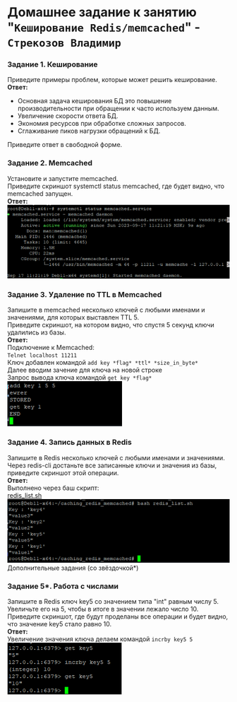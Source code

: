 # Домашнее задание к занятию "`Кеширование Redis/memcached`" - `Стрекозов Владимир`
### Задание 1. Кеширование  
Приведите примеры проблем, которые может решить кеширование.  
**Ответ:**  
* Основная задача кеширования БД это повышение производительности при обращении к часто используем данным.  
* Увеличение скорости ответа БД.  
* Экономия ресурсов при обработке сложных запросов.  
* Сглаживание пиков нагрузки обращений к БД.  

Приведите ответ в свободной форме.

### Задание 2. Memcached  
Установите и запустите memcached.  
Приведите скриншот systemctl status memcached, где будет видно, что memcached запущен.  
**Ответ:**  
![](https://github.com/Svalker1989/caching_redis_memcached/blob/main/Z2.PNG)  
### Задание 3. Удаление по TTL в Memcached  
Запишите в memcached несколько ключей с любыми именами и значениями, для которых выставлен TTL 5.  
Приведите скриншот, на котором видно, что спустя 5 секунд ключи удалились из базы.  
**Ответ:**  
Подключение к Memcached:  
`Telnet localhost 11211`  
Ключ добавлен командой `add key *flag* *ttl* *size_in_byte*`  
Далее вводим зачение для ключа на новой строке  
Запрос вывода ключа командой `get key *flag*`  
![](https://github.com/Svalker1989/caching_redis_memcached/blob/main/Z3.PNG)  
### Задание 4. Запись данных в Redis  
Запишите в Redis несколько ключей с любыми именами и значениями.  
Через redis-cli достаньте все записанные ключи и значения из базы, приведите скриншот этой операции.  
**Ответ:**  
Выполнено через баш скрипт:  
[redis_list.sh](https://github.com/Svalker1989/caching_redis_memcached/blob/main/redis_list.sh)  
![](https://github.com/Svalker1989/caching_redis_memcached/blob/main/Z4.PNG)  
Дополнительные задания (со звёздочкой*)  
### Задание 5*. Работа с числами  
Запишите в Redis ключ key5 со значением типа "int" равным числу 5. Увеличьте его на 5, чтобы в итоге в значении лежало число 10.  
Приведите скриншот, где будут проделаны все операции и будет видно, что значение key5 стало равно 10.  
**Ответ:**  
Увеличение значения ключа делаем командой `incrby key5 5`  
![](https://github.com/Svalker1989/caching_redis_memcached/blob/main/Z5.PNG)
